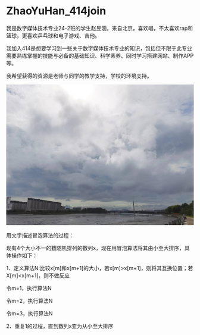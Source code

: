 # ZhaoYuHan_414join
我是数字媒体技术专业24-2班的学生赵昱涵，来自北京，喜欢唱，不太喜欢rap和篮球，更喜欢乒乓球和电子游戏、吉他。

我加入414是想要学习到一些关于数字媒体技术专业的知识，包括但不限于此专业需要熟练掌握的技能与必备的基础知识、科学素养、同时学习搭建网站、制作APP等。

我希望获得的资源是老师与同学的教学支持，学校的环境支持。

![Image](https://github.com/Randy-zyh/ZhaoYuHan_414join/blob/19f215d288971999ed132a811827675fd5780f03/de0222fc0f424fd1b9d40043e3c90b4.jpg)

用文字描述冒泡算法的过程：

现有4个大小不一的数随机排列的数列x，现在用冒泡算法将其由小至大排序，具体操作如下：

1、定义算法N:比较x[m]和x[m+1]的大小，若x[m]>x[m+1]，则将其互换位置；若X[m]<x[m+1]，则不做反应

令m=1，执行算法N

令m=2，执行算法N

令m=3，执行算法N

2、重复1的过程，直到数列x变为从小至大排序
